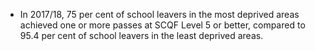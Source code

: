 -   In 2017/18, 75 per cent of school leavers in the most deprived areas
    achieved one or more passes at SCQF Level 5 or better, compared to
    95.4 per cent of school leavers in the least deprived areas.
